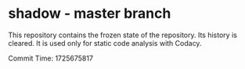 # shadow - master branch

This repository contains the frozen state of the repository.
Its history is cleared. It is used only for static code
analysis with Codacy.

Commit Time: 1725675817